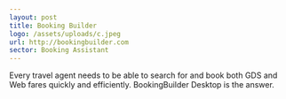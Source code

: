 ```yaml
---
layout: post
title: Booking Builder
logo: /assets/uploads/c.jpeg
url: http://bookingbuilder.com
sector: Booking Assistant
---
```

Every travel agent needs to be able to search for and book both GDS and Web fares quickly and efficiently. BookingBuilder Desktop is the answer.